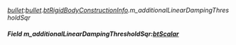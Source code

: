 _[bullet](../../modules/bullet/bullet-module.md):[bullet](../../modules/bullet/bullet-module.md).[btRigidBodyConstructionInfo](../../modules/bullet/bullet-btrigidbodyconstructioninfo.md).m\_additionalLinearDampingThresholdSqr_
##### Field m\_additionalLinearDampingThresholdSqr:[btScalar](../../modules/bullet/bullet-btscalar.md)
